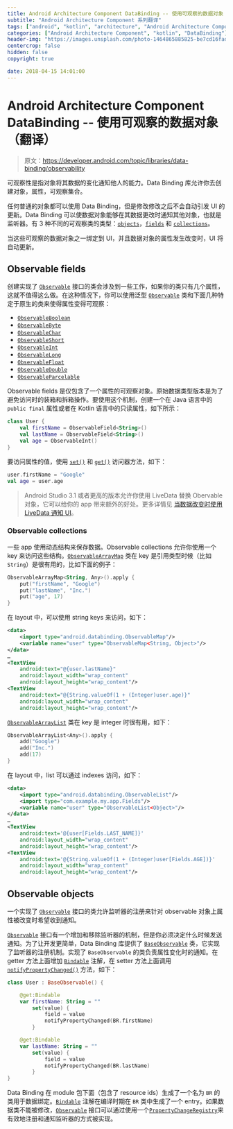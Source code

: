 ```yaml
---
title: Android Architecture Component DataBinding -- 使用可观察的数据对象（翻译）
subtitle: "Android Architecture Component 系列翻译"
tags: ["android", "kotlin", "architecture", "Android Architecture Component", "aac", "ViewModel", "LiveData", "DataBinding", "Lifecycles"]
categories: ["Android Architecture Component", "kotlin", "DataBinding"]
header-img: "https://images.unsplash.com/photo-1464865885825-be7cd16fad8d?ixlib=rb-0.3.5&ixid=eyJhcHBfaWQiOjEyMDd9&s=996620e5a840fd2d82fc5bb137a1b4f7&auto=format&fit=crop&w=2250&q=80"
centercrop: false
hidden: false
copyright: true

date: 2018-04-15 14:01:00
---
```


# Android Architecture Component DataBinding -- 使用可观察的数据对象（翻译）

> 原文：<https://developer.android.com/topic/libraries/data-binding/observability>

可观察性是指对象将其数据的变化通知他人的能力。Data Binding 库允许你去创建对象，属性，可观察集合。

任何普通的对象都可以使用 Data Binding，但是修改修改之后不会自动引发 UI 的更新。Data Binding 可以使数据对象能够在其数据更改时通知其他对象，也就是监听器。有 3 种不同的可观察类的类型：[`objects`](https://developer.android.com/topic/libraries/data-binding/observability#observable_objects)，[`fields`](https://developer.android.com/topic/libraries/data-binding/observability#observable_fields) 和 [`collections`](https://developer.android.com/topic/libraries/data-binding/observability#observable_collections)。

当这些可观察的数据对象之一绑定到 UI，并且数据对象的属性发生改变时，UI 将自动更新。

## Observable fields

创建实现了 [`Observable`](https://developer.android.com/reference/android/databinding/Observable.html) 接口的类会涉及到一些工作，如果你的类只有几个属性，这就不值得这么做。在这种情况下，你可以使用泛型 [`Observable`](https://developer.android.com/reference/android/databinding/Observable.html) 类和下面几种特定于原生的类来使得属性变得可观察：

- [`ObservableBoolean`](https://developer.android.com/reference/android/databinding/ObservableBoolean.html)
- [`ObservableByte`](https://developer.android.com/reference/android/databinding/ObservableByte.html)
- [`ObservableChar`](https://developer.android.com/reference/android/databinding/ObservableChar.html)
- [`ObservableShort`](https://developer.android.com/reference/android/databinding/ObservableShort.html)
- [`ObservableInt`](https://developer.android.com/reference/android/databinding/ObservableInt.html)
- [`ObservableLong`](https://developer.android.com/reference/android/databinding/ObservableLong.html)
- [`ObservableFloat`](https://developer.android.com/reference/android/databinding/ObservableFloat.html)
- [`ObservableDouble`](https://developer.android.com/reference/android/databinding/ObservableDouble.html)
- [`ObservableParcelable`](https://developer.android.com/reference/android/databinding/ObservableParcelable.html)

Observable fields 是仅包含了一个属性的可观察对象。原始数据类型版本是为了避免访问时的装箱和拆箱操作。要使用这个机制，创建一个在 Java 语言中的 `public final` 属性或者在 Kotlin 语言中的只读属性，如下所示：

```kotlin
class User {
    val firstName = ObservableField<String>()
    val lastName = ObservableField<String>()
    val age = ObservableInt()
}
```

要访问属性的值，使用 [`set()`](https://developer.android.com/reference/android/databinding/ObservableField.html#set) 和 [`get()`](https://developer.android.com/reference/android/databinding/ObservableField.html#get) 访问器方法，如下：

```kotlin
user.firstName = "Google"
val age = user.age
```

> Android Studio 3.1 或者更高的版本允许你使用 LiveData 替换 Obervable 对象，它可以给你的 app 带来额外的好处。更多详情见 [当数据改变时使用 LiveData 通知 UI](https://developer.android.com/topic/libraries/data-binding/architecture.html#livedata)。

### Observable collections

一些 app 使用动态结构来保存数据。Observable collections 允许你使用一个 key 来访问这些结构。[`ObservableArrayMap`](https://developer.android.com/reference/android/databinding/ObservableArrayMap.html) 类在 key 是引用类型时候（比如 `String`）是很有用的，比如下面的例子：

```kotlin
ObservableArrayMap<String, Any>().apply {
    put("firstName", "Google")
    put("lastName", "Inc.")
    put("age", 17)
}
```

在 layout 中，可以使用 string keys 来访问，如下：

```xml
<data>
    <import type="android.databinding.ObservableMap"/>
    <variable name="user" type="ObservableMap<String, Object>"/>
</data>
…
<TextView
    android:text="@{user.lastName}"
    android:layout_width="wrap_content"
    android:layout_height="wrap_content"/>
<TextView
    android:text="@{String.valueOf(1 + (Integer)user.age)}"
    android:layout_width="wrap_content"
    android:layout_height="wrap_content"/>
```

[`ObservableArrayList`](https://developer.android.com/reference/android/databinding/ObservableArrayList.html) 类在 key 是 integer 时很有用，如下：

```kotlin
ObservableArrayList<Any>().apply {
    add("Google")
    add("Inc.")
    add(17)
}
```

在 layout 中，list 可以通过 indexes 访问，如下：

```xml
<data>
    <import type="android.databinding.ObservableList"/>
    <import type="com.example.my.app.Fields"/>
    <variable name="user" type="ObservableList<Object>"/>
</data>
…
<TextView
    android:text='@{user[Fields.LAST_NAME]}'
    android:layout_width="wrap_content"
    android:layout_height="wrap_content"/>
<TextView
    android:text='@{String.valueOf(1 + (Integer)user[Fields.AGE])}'
    android:layout_width="wrap_content"
    android:layout_height="wrap_content"/>
```

## Observable objects

一个实现了 [`Observable`](https://developer.android.com/reference/android/databinding/Observable.html) 接口的类允许监听器的注册来针对 observable 对象上属性被改变时希望收到通知。

[`Observable`](https://developer.android.com/reference/android/databinding/Observable.html) 接口有一个增加和移除监听器的机制，但是你必须决定什么时候发送通知。为了让开发更简单，Data Binding 库提供了 [`BaseObservable`](https://developer.android.com/reference/android/databinding/BaseObservable.html) 类，它实现了监听器的注册机制。实现了 `BaseObservable` 的类负责属性变化时的通知。在 getter 方法上面增加 [`Bindable`](https://developer.android.com/reference/android/databinding/Bindable.html) 注解，在 setter 方法上面调用 [`notifyPropertyChanged()`](https://developer.android.com/reference/android/databinding/BaseObservable.html#notifyPropertyChanged(int)) 方法，如下：

```kotlin
class User : BaseObservable() {

    @get:Bindable
    var firstName: String = ""
        set(value) {
            field = value
            notifyPropertyChanged(BR.firstName)
        }

    @get:Bindable
    var lastName: String = ""
        set(value) {
            field = value
            notifyPropertyChanged(BR.lastName)
        }
}
```

Data Binding 在 module 包下面（包含了 resource ids）生成了一个名为 `BR` 的类用于数据绑定。[`Bindable`](https://developer.android.com/reference/android/databinding/Bindable.html) 注解在编译时期在 `BR` 类中生成了一个 entry。如果数据类不能被修改，[`Observable`](https://developer.android.com/reference/android/databinding/Observable.html) 接口可以通过使用一个[`PropertyChangeRegistry`](https://developer.android.com/reference/android/databinding/PropertyChangeRegistry.html)来有效地注册和通知监听器的方式被实现。